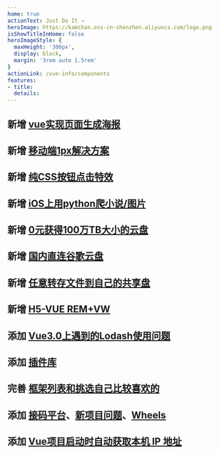 ```yaml
---
home: true
actionText: Just Do It →
heroImage: https://kamchan.oss-cn-shenzhen.aliyuncs.com/logo.png
isShowTitleInHome: false
heroImageStyle: {
  maxHeight: '300px',
  display: block,
  margin: '3rem auto 1.5rem'
}
actionLink: /vue-info/components
features:
- title: 
  details:
---
```

## 新增 [vue实现页面生成海报](/tips/poster.html)
## 新增 [移动端1px解决方案](/tips/1px.html)
## 新增 [纯CSS按钮点击特效](/tips/scatteringButton.html)
## 新增 [iOS上用python爬小说/图片](/technology/01.html)
## 新增 [0元获得100万TB大小的云盘](/technology/02.html)
## 新增 [国内直连谷歌云盘](/technology/03.html)
## 新增 [任意转存文件到自己的共享盘](/technology/04.html)
## 新增 [H5-VUE REM+VW](/rem/rem.html#h5-vue-rem-vw-我最常用)
## 添加 [Vue3.0上遇到的Lodash使用问题](/bug/lodash.html)
## 添加 [插件库](/plugin/plugin.html)
## 完善 [框架列表和挑选自己比较喜欢的](/wheels/framework.html#个人前端比较喜欢的-偏向pc)
## 添加 [接码平台](/tools/sms-code.html#国内)、[新项目问题](/bug/mqsyzt.html)、[Wheels](/wheels/store.html)
## 添加 [Vue项目启动时自动获取本机 IP 地址](/wheels/utils.html#vue项目启动时自动获取本机-ip-地址)
